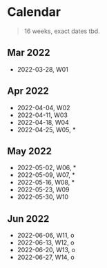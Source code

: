 # Calendar

> 16 weeks, exact dates tbd.

## Mar 2022

* 2022-03-28, W01

## Apr 2022

* 2022-04-04, W02
* 2022-04-11, W03
* 2022-04-18, W04
* 2022-04-25, W05, *

## May 2022

* 2022-05-02, W06, *
* 2022-05-09, W07, *
* 2022-05-16, W08, *
* 2022-05-23, W09
* 2022-05-30, W10

## Jun 2022

* 2022-06-06, W11, o
* 2022-06-13, W12, o
* 2022-06-20, W13, o
* 2022-06-27, W14, o

